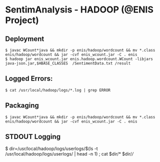 # SentimAnalysis - HADOOP (@ENIS Project)

## Deployment
```
$ javac WCount*java && mkdir -p enis/hadoop/wordcount && mv *.class enis/hadoop/wordcount && jar -cvf enis_wcount.jar -C . enis
$ hadoop jar enis_wcount.jar enis.hadoop.wordcount.WCount -libjars java-json.jar,$HBASE_CLASSES  /SentimentData.txt /result
```
## Logged Errors:
```
$ cat /usr/local/hadoop/logs/*.log | grep ERROR
```
## Packaging
```
$ javac WCount*java && mkdir -p enis/hadoop/wordcount && mv *.class enis/hadoop/wordcount && jar -cvf enis_wcount.jar -C . enis
```
## STDOUT Logging
$ dir=/usr/local/hadoop/logs/userlogs/$(ls -t /usr/local/hadoop/logs/userlogs/ | head -n 1) ; cat $dir/* $dir/*/*